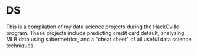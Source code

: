 # DS
This is a compilation of my data science projects during the HackCville program.
These projects include predicting credit card default, analyzing MLB data using sabermetrics, and a "cheat sheet" of all useful data science techniques.
